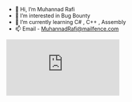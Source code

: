 - 👋 Hi, I’m Muhannad Rafi
- 👀 I’m interested in Bug Bounty
- 🌱 I’m currently learning C# , C++ , Assembly
- 📫 Email - MuhannadRafi@mailfence.com
<iframe src="https://tryhackme.com/api/v2/badges/public-profile?userPublicId=2768548" style='border:none;'></iframe>
